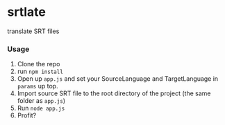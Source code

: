 # srtlate
translate SRT files


### Usage
1. Clone the repo
2. run `npm install`
3. Open up `app.js` and set your SourceLanguage and TargetLanguage in `params` up top.
4. Import source SRT file to the root directory of the project (the same folder as `app.js`)
5. Run `node app.js`
6. Profit?
